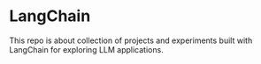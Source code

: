 # LangChain
This repo is about collection of projects and experiments built with LangChain for exploring LLM applications.
